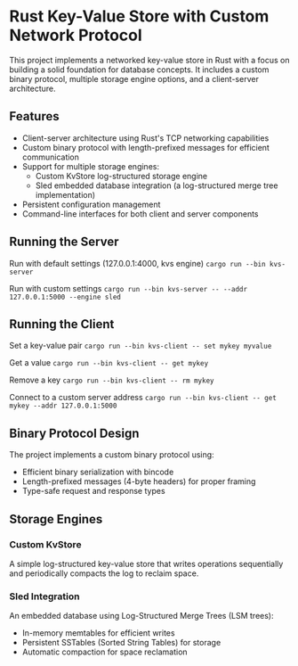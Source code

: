 # Rust Key-Value Store with Custom Network Protocol
This project implements a networked key-value store in Rust with a focus on building a solid foundation for database concepts. It includes a custom binary protocol, multiple storage engine options, and a client-server architecture.

## Features

- Client-server architecture using Rust's TCP networking capabilities
- Custom binary protocol with length-prefixed messages for efficient communication
- Support for multiple storage engines:
  -   Custom KvStore log-structured storage engine
  -   Sled embedded database integration (a log-structured merge tree implementation)
- Persistent configuration management
- Command-line interfaces for both client and server components

## Running the Server
Run with default settings (127.0.0.1:4000, kvs engine)
`cargo run --bin kvs-server`

Run with custom settings
`cargo run --bin kvs-server -- --addr 127.0.0.1:5000 --engine sled`

## Running the Client 
Set a key-value pair
`cargo run --bin kvs-client -- set mykey myvalue`

Get a value
`cargo run --bin kvs-client -- get mykey`

Remove a key
`cargo run --bin kvs-client -- rm mykey`

Connect to a custom server address
`cargo run --bin kvs-client -- get mykey --addr 127.0.0.1:5000`

## Binary Protocol Design
The project implements a custom binary protocol using:

- Efficient binary serialization with bincode
- Length-prefixed messages (4-byte headers) for proper framing
- Type-safe request and response types

## Storage Engines
### Custom KvStore
A simple log-structured key-value store that writes operations sequentially and periodically compacts the log to reclaim space.


### Sled Integration
An embedded database using Log-Structured Merge Trees (LSM trees):

- In-memory memtables for efficient writes
- Persistent SSTables (Sorted String Tables) for storage
- Automatic compaction for space reclamation
